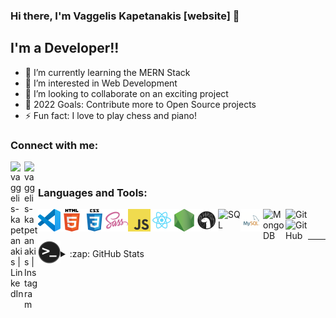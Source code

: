 ### Hi there, I'm Vaggelis Kapetanakis [website] 👋 

<!-- [![Website](https://img.shields.io/website?label=codeSTACKr.com&style=for-the-badge&url=https%3A%2F%2Fcodestackr.com)](https://codestackr.com) -->
<!-- [![Twitter Follow](https://img.shields.io/twitter/follow/codeSTACKr?color=1DA1F2&logo=twitter&style=for-the-badge)](https://twitter.com/intent/follow? -->

## I'm a Developer!!

- 🌱 I’m currently learning the MERN Stack
- 👀 I’m interested in Web Development
- 👯 I’m looking to collaborate on an exciting project
- 🥅 2022 Goals: Contribute more to Open Source projects
- ⚡ Fun fact: I love to play chess and piano! 

### Connect with me:

<!-- [<img align="left" alt="codeSTACKr.com" width="22px" src="https://raw.githubusercontent.com/iconic/open-iconic/master/svg/globe.svg" />][website]
[<img align="left" alt="codeSTACKr | YouTube" width="22px" src="https://cdn.jsdelivr.net/npm/simple-icons@v3/icons/youtube.svg" />][youtube] -->
<!-- [<img align="left" alt="codeSTACKr | Twitter" width="22px" src="https://cdn.jsdelivr.net/npm/simple-icons@v3/icons/twitter.svg" />][twitter] -->
[<img align="left" alt="vaggelis-kapetanakis | LinkedIn" width="22px" src="https://cdn.jsdelivr.net/npm/simple-icons@v3/icons/linkedin.svg" />][linkedin]
[<img align="left" alt="vaggelis-kapetanakis | Instagram" width="22px" src="https://cdn.jsdelivr.net/npm/simple-icons@v3/icons/instagram.svg" />][instagram]

<br />

### Languages and Tools:

<a href="#"><img align="left" alt="Visual Studio Code" width="36px" src="https://raw.githubusercontent.com/github/explore/80688e429a7d4ef2fca1e82350fe8e3517d3494d/topics/visual-studio-code/visual-studio-code.png" /></a>
<a href="#"><img align="left" alt="HTML5" width="36px" src="https://raw.githubusercontent.com/github/explore/80688e429a7d4ef2fca1e82350fe8e3517d3494d/topics/html/html.png" /></a>
<a href="#"><img align="left" alt="CSS3" width="36px" src="https://raw.githubusercontent.com/github/explore/80688e429a7d4ef2fca1e82350fe8e3517d3494d/topics/css/css.png" /></a>
<a href="#"><img align="left" alt="Sass" width="36px" src="https://raw.githubusercontent.com/github/explore/80688e429a7d4ef2fca1e82350fe8e3517d3494d/topics/sass/sass.png" /></a>
<a href="#"><img align="left" alt="JavaScript" width="36px" src="https://raw.githubusercontent.com/github/explore/80688e429a7d4ef2fca1e82350fe8e3517d3494d/topics/javascript/javascript.png" /></a>
<a href="#"><img align="left" alt="React" width="36px" src="https://raw.githubusercontent.com/github/explore/80688e429a7d4ef2fca1e82350fe8e3517d3494d/topics/react/react.png" /></a>
<a href="#"><img align="left" alt="Node.js" width="36px" src="https://raw.githubusercontent.com/github/explore/80688e429a7d4ef2fca1e82350fe8e3517d3494d/topics/nodejs/nodejs.png" /></a>
<a href="#"><img align="left" alt="Deno" width="36px" src="https://raw.githubusercontent.com/github/explore/361e2821e2dea67711cde99c9c40ed357061cf27/topics/deno/deno.png" /></a>
<a href="#"><img align="left" alt="SQL" width="36px" src="https://www.vhv.rs/dpng/d/561-5615364_icon-azure-sql-database-hd-png-download.png" /></a>
<a href="#"><img align="left" alt="MySQL" width="36px" src="https://raw.githubusercontent.com/github/explore/80688e429a7d4ef2fca1e82350fe8e3517d3494d/topics/mysql/mysql.png" /></a>
<a href="#"><img align="left" alt="MongoDB" width="36px" src="https://mpng.subpng.com/20190401/zsf/kisspng-mongodb-document-oriented-database-nosql-openshift-web-app-development-servcie-in-dehradun-5ca1b8cb8a0f32.3708278115541024755655.jpg" /></a>
<a href="#"><img align="left" alt="Git" width="36px" src="https://upload.wikimedia.org/wikipedia/commons/thumb/e/e0/Git-logo.svg/1280px-Git-logo.svg.png" /></a>
<a href="#"><img align="left" alt="GitHub" width="36px" src="https://mpng.subpng.com/20180824/jtl/kisspng-computer-icons-logo-portable-network-graphics-clip-icons-for-free-iconza-circle-social-5b7fe46b0bac53.1999041115351082030478.jpg" /></a>
<a href="#"><img align="left" alt="Terminal" width="36px" src="https://raw.githubusercontent.com/github/explore/80688e429a7d4ef2fca1e82350fe8e3517d3494d/topics/terminal/terminal.png" /></a>

<br />
<br />

---

<details>
  <summary>:zap: GitHub Stats</summary>

  <img align="left" alt="vaggelis-kapetanakis's GitHub Stats" src="https://github-readme-stats.vercel.app/api/pin/?username=vaggelis-kapetanakis&show_icons=true&hide_border=true&count_private=true" />

</details>

<!-- [website]: https://codeSTACKr.com -->
<!-- [course]: http://vsCodeHero.com -->
<!-- [twitter]: https://twitter.com/codeSTACKr
[youtube]: https://youtube.com/codeSTACKr -->
[instagram]: https://www.instagram.com/v_kapetanakis/
[linkedin]: https://www.linkedin.com/in/vaggelis-kapetanakis/
<!-- [webdevplaylist]: https://www.youtube.com/playlist?list=PLkwxH9e_vrAJ0WbEsFA9W3I1W-g_BTsbt
[jsplaylist]: https://www.youtube.com/playlist?list=PLkwxH9e_vrALRJKu7wfXby3MKeflhTu6B
[cssplaylist]: https://www.youtube.com/playlist?list=PLkwxH9e_vrALSdvZuEh6gqQdmDoDIoqz4
[reactplaylist]: https://www.youtube.com/playlist?list=PLkwxH9e_vrAK4TdffpxKY3QGyHCpxFcQ0 -->